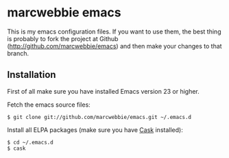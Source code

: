 # marcwebbie emacs

This is my emacs configuration files. If you want to use them, the
best thing is probably to fork the project at Github
(<http://github.com/marcwebbie/emacs>) and then make your changes to that
branch.

## Installation

First of all make sure you have installed Emacs version 23 or higher.

Fetch the emacs source files:

    $ git clone git://github.com/marcwebbie/emacs.git ~/.emacs.d

Install all ELPA packages (make sure you have
[Cask](https://github.com/cask/cask) installed):

    $ cd ~/.emacs.d
    $ cask
